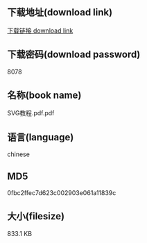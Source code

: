 ## 下载地址(download link)
[下载链接 download link](https://voluble-croquembouche-d321dc.netlify.app/?s=SVG%E6%95%99%E7%A8%8B.pdf)

## 下载密码(download password)
8078

## 名称(book name)
SVG教程.pdf.pdf

## 语言(language)
chinese

## MD5
0fbc2ffec7d623c002903e061a11839c

## 大小(filesize)
833.1 KB
